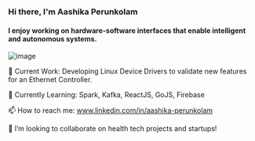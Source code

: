### Hi there, I'm Aashika Perunkolam

#### I enjoy working on hardware-software interfaces that enable intelligent and autonomous systems.
![image](https://user-images.githubusercontent.com/66789469/151665847-899ba484-d41b-475e-a64f-2ecb443269cf.png)


🔭 Current Work: Developing Linux Device Drivers to validate new features for an Ethernet Controller.

🌱 Currently Learning: Spark, Kafka, ReactJS, GoJS, Firebase

📫 How to reach me: www.linkedin.com/in/aashika-perunkolam

👯 I’m looking to collaborate on health tech projects and startups!
<!--
**aashiperun/aashiperun** is a ✨ _special_ ✨ repository because its `README.md` (this file) appears on your GitHub profile.

Here are some ideas to get you started:

- 🔭 I’m currently working on developing Linux Device Drivers to validate new features for an Ethernet Controller.
- 🌱 I’m currently learning ...
- 👯 I’m looking to collaborate on ...
- 🤔 I’m looking for help with ...
- 💬 Ask me about ...
- 📫 How to reach me: ...
- 😄 Pronouns: ...
- ⚡ Fun fact: ...
-->
